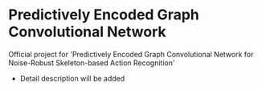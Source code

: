 # Predictively Encoded Graph Convolutional Network
Official project for 'Predictively Encoded Graph Convolutional Network for Noise-Robust Skeleton-based Action Recognition'

* Detail description will be added

